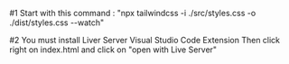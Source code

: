 #1 
Start with this command : 
"npx tailwindcss -i ./src/styles.css -o ./dist/styles.css --watch"

#2 
You must install Liver Server Visual Studio Code Extension
Then click right on index.html and click on "open with Live Server"
